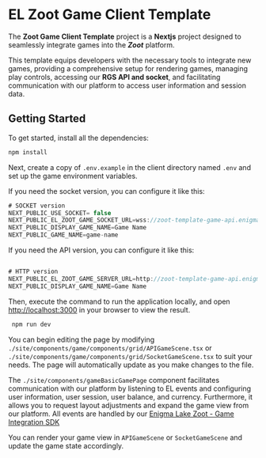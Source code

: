 # EL Zoot Game Client Template

The **Zoot Game Client Template** project is a **Nextjs** project designed to seamlessly integrate games into the **_Zoot_** platform.

This template equips developers with the necessary tools to integrate new games, providing a comprehensive setup for rendering games, managing play controls, accessing our **RGS API and socket**, and facilitating communication with our platform to access user information and session data.

## Getting Started

To get started, install all the dependencies:

```bash
npm install
```

Next, create a copy of `.env.example` in the client directory named `.env` and set up the game environment variables.

If you need the socket version, you can configure it like this:

```js
# SOCKET version
NEXT_PUBLIC_USE_SOCKET= false
NEXT_PUBLIC_EL_ZOOT_GAME_SOCKET_URL=wss://zoot-template-game-api.enigmalakecasino.com
NEXT_PUBLIC_DISPLAY_GAME_NAME=Game Name
NEXT_PUBLIC_GAME_NAME=game-name
```

If you need the API version, you can configure it like this:

```js

# HTTP version
NEXT_PUBLIC_EL_ZOOT_GAME_SERVER_URL=http://zoot-template-game-api.enigmalakecasino.com
NEXT_PUBLIC_DISPLAY_GAME_NAME=Game Name
```

Then, execute the command to run the application locally, and open [http://localhost:3000](http://localhost:3000) in your browser to view the result.

```bash
 npm run dev
```

You can begin editing the page by modifying `./site/components/game/components/grid/APIGameScene.tsx` or `./site/components/game/components/grid/SocketGameScene.tsx` to suit your needs. The page will automatically update as you make changes to the file.

The `./site/components/gameBasicGamePage` component facilitates communication with our platform by listening to EL events and configuring user information, user session, user balance, and currency. Furthermore, it allows you to request layout adjustments and expand the game view from our platform. All events are handled by our [Enigma Lake Zoot - Game Integration SDK](https://www.npmjs.com/package/@enigma-lake/zoot-game-integration-sdk)

You can render your game view in `APIGameScene` or `SocketGameScene` and update the game state accordingly.
